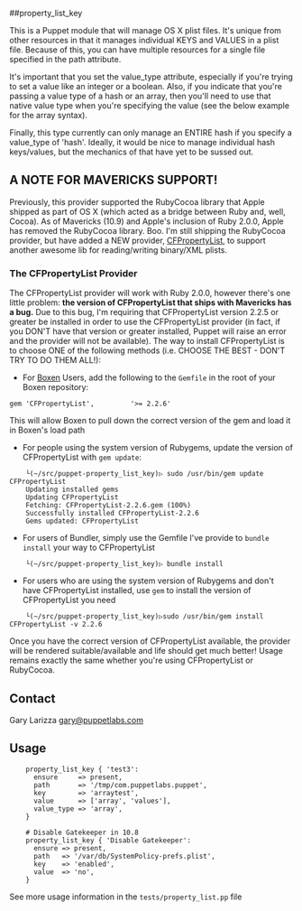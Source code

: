 ##property_list_key

This is a Puppet module that will manage OS X plist files. It's unique from other resources in that it manages individual KEYS and VALUES in a plist file. Because of this, you can have multiple resources for a single file specified in the path attribute.

It's important that you set the value\_type attribute, especially if you're trying to set a value like an integer or a boolean. Also, if you indicate that you're passing a value type of a hash or an array, then you'll need to use that native value type when you're specifying the value (see the below example for the array syntax).

Finally, this type currently can only manage an ENTIRE hash if you specify a value\_type of 'hash'. Ideally, it would be nice to manage individual hash keys/values, but the mechanics of that have yet to be sussed out.

## A NOTE FOR MAVERICKS SUPPORT!

Previously, this provider supported the RubyCocoa library that Apple shipped
as part of OS X (which acted as a bridge between Ruby and, well, Cocoa). As
of Mavericks (10.9) and Apple's inclusion of Ruby 2.0.0, Apple has removed
the RubyCocoa library.  Boo.  I'm still shipping the RubyCocoa provider, but
have added a NEW provider, [CFPropertyList](https://github.com/ckruse/CFPropertyList/),
to support another awesome lib for reading/writing binary/XML plists.

### The CFPropertyList Provider

The CFPropertyList provider will work with Ruby 2.0.0, however there's one
little problem: **the version of CFPropertyList that ships with Mavericks
has a bug.**  Due to this bug, I'm requiring that CFPropertyList version
2.2.5 or greater be installed in order to use the CFPropertyList provider
(in fact, if you DON'T have that version or greater installed, Puppet will
raise an error and the provider will not be available).  The way to install
CFPropertyList is to choose ONE of the following methods (i.e. CHOOSE THE
BEST - DON'T TRY TO DO THEM ALL!):

* For [Boxen](https://github.com/boxen/our-boxen) Users, add the following to the `Gemfile` in the root of your Boxen repository:

```
gem 'CFPropertyList',         '>= 2.2.6'
```

This will allow Boxen to pull down the correct version of the gem and load it in Boxen's load path

* For people using the system version of Rubygems, update the version of CFPropertyList with `gem update`:

```
    └(~/src/puppet-property_list_key)▷ sudo /usr/bin/gem update CFPropertyList
    Updating installed gems
    Updating CFPropertyList
    Fetching: CFPropertyList-2.2.6.gem (100%)
    Successfully installed CFPropertyList-2.2.6
    Gems updated: CFPropertyList
```

* For users of Bundler, simply use the Gemfile I've provide to `bundle install` your way to CFPropertyList

```
    └(~/src/puppet-property_list_key)▷ bundle install
```

* For users who are using the system version of Rubygems and don't have CFPropertyList installed, use `gem` to install the version of CFPropertyList you need

```
    └(~/src/puppet-property_list_key)▷sudo /usr/bin/gem install CFPropertyList -v 2.2.6
```

Once you have the correct version of CFPropertyList available, the provider
will be rendered suitable/available and life should get much better! Usage
remains exactly the same whether you're using CFPropertyList or RubyCocoa.

Contact
-------
Gary Larizza <gary@puppetlabs.com>

Usage
-------
        property_list_key { 'test3':
          ensure     => present,
          path       => '/tmp/com.puppetlabs.puppet',
          key        => 'arraytest',
          value      => ['array', 'values'],
          value_type => 'array',
        }

        # Disable Gatekeeper in 10.8
        property_list_key { 'Disable Gatekeeper':
          ensure => present,
          path   => '/var/db/SystemPolicy-prefs.plist',
          key    => 'enabled',
          value  => 'no',
        }

See more usage information in the `tests/property_list.pp` file
